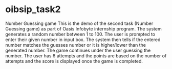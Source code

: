 # oibsip_task2
Number Guessing game
This is the demo of the second task (Number Guessing game) as part of Oasis Infobyte internship program. The system generates a random number between 1 to 100. The user is prompted to enter their given number in input box. The system then tells if the entered number matches the guesses number or it is higher/lower than the generated number. The game continues under the user guessing the number.
The user has 6 attempts and the points are based on the number of attempts and the score is displayed once the game is completed.

